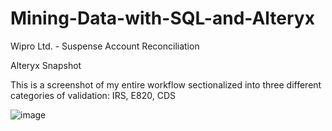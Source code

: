 # Mining-Data-with-SQL-and-Alteryx
Wipro Ltd. - Suspense Account Reconciliation

Alteryx Snapshot

This is a screenshot of my entire workflow sectionalized into three different categories of validation: IRS, E820, CDS

![image](https://user-images.githubusercontent.com/100732722/233162092-fa56197b-217b-4dfc-83d2-2c2dbf2192f5.png)


